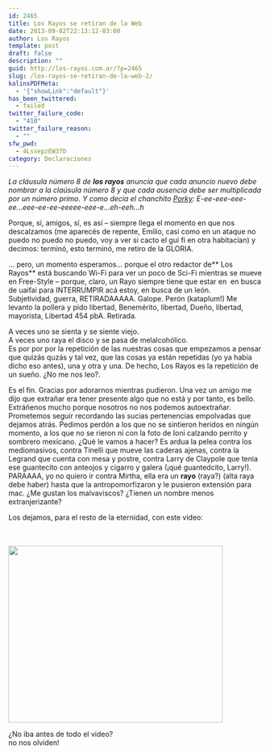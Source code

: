 ```yaml
---
id: 2465
title: Los Rayos se retiran de la Web
date: 2013-09-02T22:13:12-03:00
author: Los Rayos
template: post
draft: false
description: ""
guid: http://los-rayos.com.ar/?p=2465
slug: /los-rayos-se-retiran-de-la-web-2/
kalinsPDFMeta:
  - '{"showLink":"default"}'
has_been_twittered:
  - failed
twitter_failure_code:
  - "410"
twitter_failure_reason:
  - ""
sfw_pwd:
  - 4LssepzEW37D
category: Declaraciones
---
```

_La cláusula número 8 de **los rayos** anuncia que cada anuncio nuevo debe nombrar a la claúsula número 8 y que cada ausencia debe ser multiplicada por un número primo. Y como decía el chanchito [Porky](http://dibujos-animados.org/wp-content/gallery/porky/porky2.jpg): E-ee-eee-eee-ee...eee-ee-ee-eeeee-eee-e...eh-eeh...h_

Porque, sí, amigos, sí, es así &#8211; siempre llega el momento en que nos descalzamos (me aparecés de repente, Emilio, casi como en un ataque no puedo no puedo no puedo, voy a ver si cacto el gui fi en otra habitacían) y decimos: terminó, esto terminó, me retiro de la GLORIA.

… pero, un momento esperamos... porque el otro redactor de** Los Rayos** está buscando Wi-Fi para ver un poco de Sci-Fi mientras se mueve en Free-Style &#8211; porque, claro, un Rayo siempre tiene que estar en  en busca de uaifai para INTERRUMPIR acá estoy, en busca de un león.  
Subjetividad, guerra, RETIRADAAAAA. Galope. Perón (kataplum!) Me levanto la pollera y pido libertad, Benemérito, libertad, Dueño, libertad, mayorista, Libertad 454 pbA. Retirada.

A veces uno se sienta y se siente viejo.  
A veces uno raya el disco y se pasa de melalcohólico.  
Es por por por la repetición de las nuestras cosas que empezamos a pensar que quizás quzás y tal vez, que las cosas ya están repetidas (yo ya había dicho eso antes), una y otra y una. De hecho, Los Rayos es la repetición de un sueño. ¿No me nos leo?.

Es el fin. Gracias por adorarnos mientras pudieron. Una vez un amigo me dijo que extrañar era tener presente algo que no está y por tanto, es bello. Extráñenos mucho porque nosotros no nos podemos autoextrañar. Prometemos seguir recordando las sucias pertenencias empolvadas que dejamos atrás. Pedimos perdón a los que no se sintieron heridos en ningún momento, a los que no se rieron ni con la foto de Ioni calzando perrito y sombrero mexicano. ¿Qué le vamos a hacer? Es ardua la pelea contra los mediomasivos, contra Tinelli que mueve las caderas ajenas, contra la Legrand que cuenta con mesa y postre, contra Larry de Claypole que tenía ese guantecito con anteojos y cigarro y galera (¡qué guantedcito, Larry!). PARAAAA, yo no quiero ir contra Mirtha, ella era un **rayo** (raya?) (alta raya debe haber) hasta que la antropomorfizaron y le pusieron extensión para mac. ¿Me gustan los malvaviscos? ¿Tienen un nombre menos extranjerizante?

Los dejamos, para el resto de la eternidad, con este video:

[  
](http://www.youtube.com/watch?feature=player_embedded&v=M1HvjpIKhoM)  
<img alt="" src="https://los-rayos.com/wp-includes/js/tinymce/themes/advanced/img/trans.gif" width="425" height="350" data-mce-json="{'video':{},'params':{'src':'http://www.youtube.com/v/M1HvjpIKhoM&feature=g-hist','wmode':'transparent'},'name':null,'hspace':null,'vspace':null,'align':null,'bgcolor':null}" /> 

<div>
  ¿No iba antes de todo el video?
</div>

<div>
</div>

<div>
  no nos olviden!
</div>